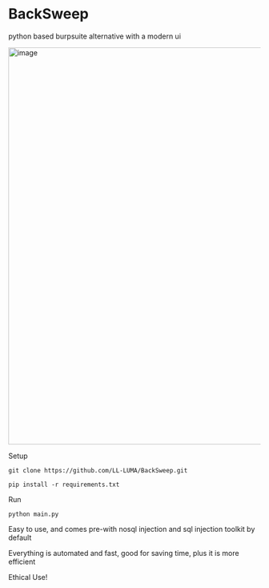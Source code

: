 # BackSweep
python based burpsuite alternative with a modern ui


<img width="1185" height="792" alt="image" src="https://github.com/user-attachments/assets/65ff0b1f-ff8b-4e9f-85b4-614d640d4b7a" />






Setup

`git clone https://github.com/LL-LUMA/BackSweep.git`

`pip install -r requirements.txt`




Run

`python main.py`


Easy to use, and comes pre-with nosql injection and sql injection toolkit by default

Everything is automated and fast, good for saving time, plus it is more efficient


Ethical Use!
